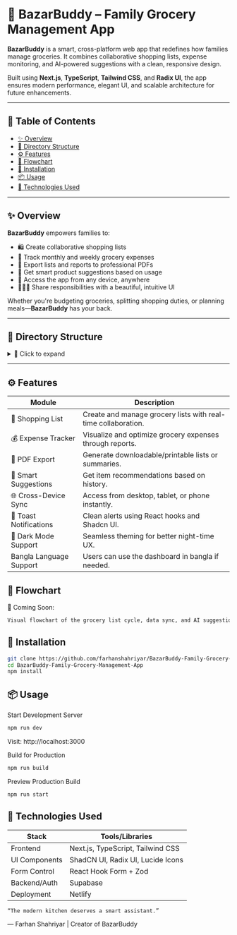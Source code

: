 # 🛒 BazarBuddy – Family Grocery Management App

**BazarBuddy** is a smart, cross-platform web app that redefines how families manage groceries. It combines collaborative shopping lists, expense monitoring, and AI-powered suggestions with a clean, responsive design.

Built using **Next.js**, **TypeScript**, **Tailwind CSS**, and **Radix UI**, the app ensures modern performance, elegant UI, and scalable architecture for future enhancements.

---

## 📌 Table of Contents

- [✨ Overview](#-overview)
- [📁 Directory Structure](#-directory-structure)
- [⚙️ Features](#️-features)
- [🧠 Flowchart](#-flowchart)
- [🚀 Installation](#-installation)
- [📦 Usage](#-usage)
- [🧪 Technologies Used](#-technologies-used)

---

## ✨ Overview

**BazarBuddy** empowers families to:
- 🛍 Create collaborative shopping lists  
- 💸 Track monthly and weekly grocery expenses  
- 📄 Export lists and reports to professional PDFs  
- 🤖 Get smart product suggestions based on usage  
- 📱 Access the app from any device, anywhere  
- 👨‍👩‍👧 Share responsibilities with a beautiful, intuitive UI  

Whether you're budgeting groceries, splitting shopping duties, or planning meals—**BazarBuddy** has your back.

---

## 📁 Directory Structure

<details>
<summary>📂 Click to expand</summary>

```plaintext
bazarbuddy-family-grocery-management-app/
│
├── README.md
├── package.json
├── next.config.mjs
├── tailwind.config.ts
├── tsconfig.json
│
├── public/
│   └── assets/
│
├── app/
│   ├── layout.tsx
│   ├── page.tsx
│   └── globals.css
│
├── components/
│   ├── theme-provider.tsx
│   └── ui/
│
├── hooks/
│   ├── use-mobile.tsx
│   └── use-toast.ts
│
├── lib/
│   └── utils.ts
│
├── styles/
│   └── globals.css


```
</details>

---
## ⚙️ Features

| Module               | Description                                                                 |
|----------------------|-----------------------------------------------------------------------------|
| 🛒 Shopping List      | Create and manage grocery lists with real-time collaboration.               |
| 💰 Expense Tracker    | Visualize and optimize grocery expenses through reports.                    |
| 📄 PDF Export         | Generate downloadable/printable lists or summaries.                         |
| 🤖 Smart Suggestions  | Get item recommendations based on history.                                  |
| 🌐 Cross-Device Sync  | Access from desktop, tablet, or phone instantly.                            |
| 🔔 Toast Notifications| Clean alerts using React hooks and Shadcn UI.                               |
| 🎨 Dark Mode Support  | Seamless theming for better night-time UX.                                  |
| Bangla Language Support | Users can use the dashboard in bangla if needed.                            |


## 🧠 Flowchart
📌 Coming Soon: 
```bash
Visual flowchart of the grocery list cycle, data sync, and AI suggestion system.
```

## 🚀 Installation
```bash
git clone https://github.com/farhanshahriyar/BazarBuddy-Family-Grocery-Management-App.git
cd BazarBuddy-Family-Grocery-Management-App
npm install
```

## 📦 Usage
Start Development Server
```bash
npm run dev
```
Visit: http://localhost:3000

Build for Production
```bash
npm run build
```
Preview Production Build
```bash
npm run start
```

## 🧪 Technologies Used
| Stack           | Tools/Libraries                       |
|----------------|----------------------------------------|
| Frontend       | Next.js, TypeScript, Tailwind CSS      |
| UI Components  | ShadCN UI, Radix UI, Lucide Icons      |
| Form Control     | React Hook Form + Zod                |
| Backend/Auth   | Supabase                               |
| Deployment     | Netlify                                |

```bash
“The modern kitchen deserves a smart assistant.”
```
— Farhan Shahriyar | Creator of BazarBuddy




